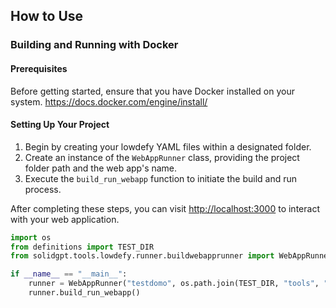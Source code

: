 ## How to Use

### Building and Running with Docker

#### Prerequisites

Before getting started, ensure that you have Docker installed on your system.
https://docs.docker.com/engine/install/

#### Setting Up Your Project

1. Begin by creating your lowdefy YAML files within a designated folder.
2. Create an instance of the `WebAppRunner` class, providing the project folder path and the web app's name.
3. Execute the `build_run_webapp` function to initiate the build and run process.

After completing these steps, you can visit [http://localhost:3000](http://localhost:3000) to interact with your web application.

```python
import os
from definitions import TEST_DIR
from solidgpt.tools.lowdefy.runner.buildwebapprunner import WebAppRunner

if __name__ == "__main__":
    runner = WebAppRunner("testdomo", os.path.join(TEST_DIR, "tools", "lowdefy", "runner", "demoapp"))
    runner.build_run_webapp()
```


